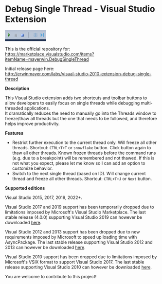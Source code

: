 # Debug Single Thread - Visual Studio Extension
![Screenshot](/DebugSingleThreadSharedFolder/Screenshot.png?raw=true "Screenshot")

This is the official repository for:  
https://marketplace.visualstudio.com/items?itemName=mayerwin.DebugSingleThread

Initial release page here:  
http://erwinmayer.com/labs/visual-studio-2010-extension-debug-single-thread

**Description**

This Visual Studio extension adds two shortcuts and toolbar buttons to allow developers to easily focus on single threads while debugging multi-threaded applications.  
It dramatically reduces the need to manually go into the Threads window to freeze/thaw all threads but the one that needs to be followed, and therefore helps improve productivity.

**Features**
- Restrict further execution to the current thread only. Will freeze all other threads. Shortcut: `CTRL+T+T` or `snowflake` button. Click button again to thaw all other threads. Known frozen threads before the command runs (e.g. due to a breakpoint) will be remembered and not thawed. If this is not what you expect, please let me know so I can add an option to customize behavior.
- Switch to the next single thread (based on ID). Will change current thread and freeze all other threads. Shortcut: `CTRL+T+J` or `Next` button.

**Supported editions**

Visual Studio 2015, 2017, 2019, 2022+.

Visual Studio 2017 and 2019 support has been temporarily dropped due to limitations imposed by Microsoft's Visual Studio Marketplace. The last stable release (4.0.0) supporting Visual Studio 2019 can however be downloaded [here](https://github.com/mayerwin/vs-debug-single-thread/releases/tag/4.0.0).

Visual Studio 2012 and 2013 support has been dropped due to new requirements imposed by Microsoft to speed up loading time with AsyncPackage. The last stable release supporting Visual Studio 2012 and 2013 can however be downloaded [here](https://github.com/mayerwin/vs-debug-single-thread/releases/tag/1.1.3_2012-2017).

Visual Studio 2010 support has been dropped due to limitations imposed by Microsoft's VSIX format to support Visual Studio 2017. The last stable release supporting Visual Studio 2010 can however be downloaded [here](https://github.com/mayerwin/vs-debug-single-thread/releases/tag/1.1.3).

You are welcome to contribute to this project!
